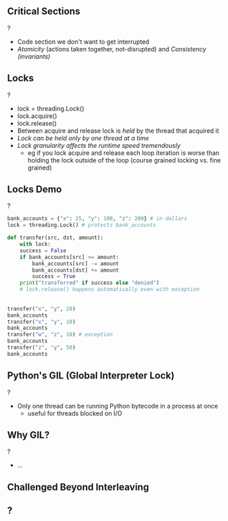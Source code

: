 ## Critical Sections
?
- Code section we don't want to get interrupted
- *Atomicity* (actions taken together, not-disrupted) and *Consistency (invariants)*

## Locks
?
- lock = threading.Lock()
- lock.acquire()
- lock.release()
- Between acquire and release lock is *held* by the thread that acquired it
- *Lock can be held only by one thread at a time*
- *Lock granularity affects the runtime speed tremendously*
	- eg if you lock acquire and release each loop iteration is worse than holding the lock outside of the loop (course grained locking vs. fine grained)

## Locks Demo
?
```Python
bank_accounts = {"x": 25, "y": 100, "z": 200} # in dollars
lock = threading.Lock() # protects bank_accounts

def transfer(src, dst, amount):
    with lock:
    success = False
    if bank_accounts[src] >= amount:
        bank_accounts[src] -= amount
        bank_accounts[dst] += amount
        success = True
    print("transferred" if success else "denied")
    # lock.release() happens automatically even with exception
    
    
transfer("x", "y", 20)
bank_accounts
transfer("x", "y", 10)
bank_accounts
transfer("w", "z", 10) # exception
bank_accounts
transfer("z", "y", 50)
bank_accounts

```

## Python's GIL (Global Interpreter Lock)
?
- Only one thread can be running Python bytecode in a process at once
	- useful for threads blocked on I/O

## Why GIL?
?
- ...

## Challenged Beyond Interleaving
?
- 